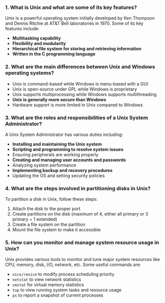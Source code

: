 ### 1. What is Unix and what are some of its key features?
Unix is a powerful operating system initially developed by Ken Thompson and Dennis Ritchie at AT&T Bell laboratories in 1970. Some of its key features include:
- **Multitasking capability**
- **Flexibility and modularity**
- **Hierarchical file system for storing and retrieving information**
- **Written in the C programming language**

### 2. What are the main differences between Unix and Windows operating systems?
- Unix is command-based while Windows is menu-based with a GUI
- Unix is open-source under GPL while Windows is proprietary 
- Unix supports multiprocessing while Windows supports multithreading
- **Unix is generally more secure than Windows**
- Hardware support is more limited in Unix compared to Windows

### 3. What are the roles and responsibilities of a Unix System Administrator?
A Unix System Administrator has various duties including:
- **Installing and maintaining the Unix system**
- **Scripting and programming to resolve system issues**
- Ensuring peripherals are working properly
- **Creating and managing user accounts and passwords**
- Analyzing system performance 
- **Implementing backup and recovery procedures**
- Updating the OS and setting security policies

### 4. What are the steps involved in partitioning disks in Unix?
To partition a disk in Unix, follow these steps:
1. Attach the disk to the proper port
2. Create partitions on the disk (maximum of 4, either all primary or 3 primary + 1 extended)
3. Create a file system on the partition 
4. Mount the file system to make it accessible

### 5. How can you monitor and manage system resource usage in Unix?
Unix provides various tools to monitor and tune major system resources like CPU, memory, disk, I/O, network, etc. Some useful commands are:
- `nice/renice` to modify process scheduling priority
- `netstat` to view network statistics
- `vmstat` for virtual memory statistics
- `top` to view running system tasks and resource usage
- `ps` to report a snapshot of current processes